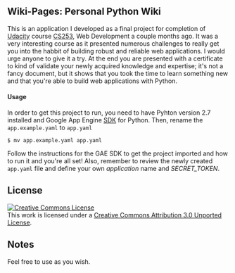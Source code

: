 ## Wiki-Pages: Personal Python Wiki

This is an application I developed as a final project for completion of [Udacity](http://udacity.com) course [CS253](https://www.udacity.com/course/cs253), Web Development a couple months ago. It was a very interesting course as it presented numerous challenges to really get you into the habbit of building robust and reliable web applications. I would urge anyone to give it a try. At the end you are presented with a certificate to kind of validate your newly acquired knowledge and expertise; it's not a fancy document, but it shows that you took the time to learn something new and that you're able to build web applications with Python.

#### Usage

In order to get this project to run, you need to have Pyhton version 2.7 installed and Google App Engine [SDK](https://developers.google.com/appengine/downloads#Google_App_Engine_SDK_for_Python) for Python. Then, rename the `app.example.yaml` to `app.yaml`

    $ mv app.example.yaml app.yaml

Follow the instructions for the GAE SDK to get the project imported and how to run it and you're all set! Also, remember to review 
the newly created `app.yaml` file and define your own *application* name and *SECRET_TOKEN*.

## License

<a rel="license" href="http://creativecommons.org/licenses/by/3.0/deed.en_US"><img alt="Creative Commons License" style="border-width:0" src="http://i.creativecommons.org/l/by/3.0/88x31.png" /></a><br />This work is licensed under a <a rel="license" href="http://creativecommons.org/licenses/by/3.0/deed.en_US">Creative Commons Attribution 3.0 Unported License</a>.

## Notes

Feel free to use as you wish.